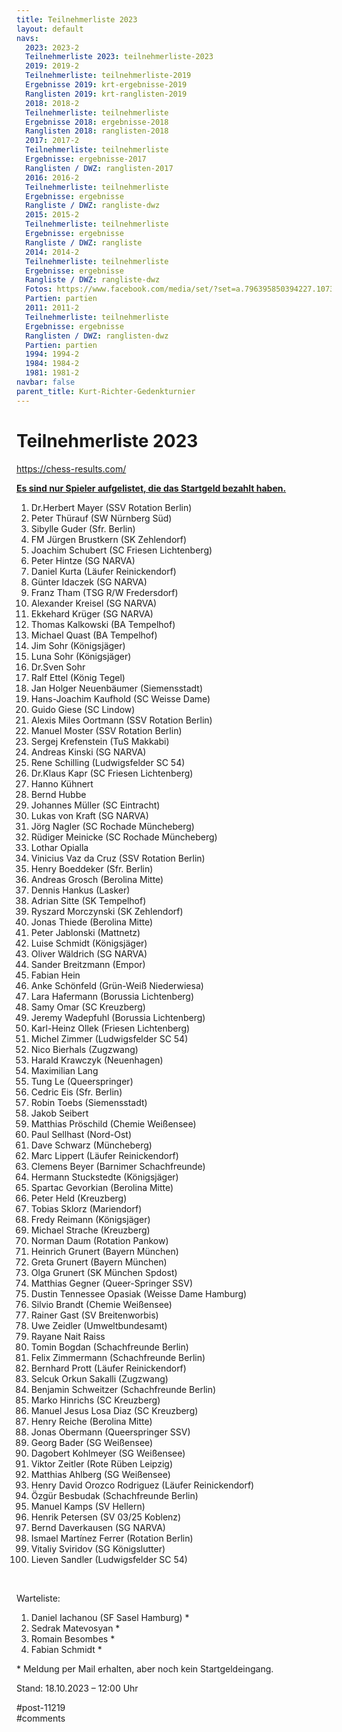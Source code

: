 ```yaml
---
title: Teilnehmerliste 2023 
layout: default
navs:
  2023: 2023-2
  Teilnehmerliste 2023: teilnehmerliste-2023
  2019: 2019-2
  Teilnehmerliste: teilnehmerliste-2019
  Ergebnisse 2019: krt-ergebnisse-2019
  Ranglisten 2019: krt-ranglisten-2019
  2018: 2018-2
  Teilnehmerliste: teilnehmerliste
  Ergebnisse 2018: ergebnisse-2018
  Ranglisten 2018: ranglisten-2018
  2017: 2017-2
  Teilnehmerliste: teilnehmerliste
  Ergebnisse: ergebnisse-2017
  Ranglisten / DWZ: ranglisten-2017
  2016: 2016-2
  Teilnehmerliste: teilnehmerliste
  Ergebnisse: ergebnisse
  Rangliste / DWZ: rangliste-dwz
  2015: 2015-2
  Teilnehmerliste: teilnehmerliste
  Ergebnisse: ergebnisse
  Rangliste / DWZ: rangliste
  2014: 2014-2
  Teilnehmerliste: teilnehmerliste
  Ergebnisse: ergebnisse
  Rangliste / DWZ: rangliste-dwz
  Fotos: https://www.facebook.com/media/set/?set=a.796395850394227.1073741841.214119148621903&type=1
  Partien: partien
  2011: 2011-2
  Teilnehmerliste: teilnehmerliste
  Ergebnisse: ergebnisse
  Ranglisten / DWZ: ranglisten-dwz
  Partien: partien
  1994: 1994-2
  1984: 1984-2
  1981: 1981-2
navbar: false
parent_title: Kurt-Richter-Gedenkturnier
---
```

<div class="post-11219 page type-page status-publish hentry" id="post-11219">
<h1 class="entry-title">Teilnehmerliste 2023</h1>
<div class="entry-content">
<p><a href="https://chess-results.com/tnr798052.aspx?lan=0" rel="noopener" target="_blank">https://chess-results.com/</a></p>
<p><strong><span style="text-decoration: underline;">Es sind nur Spieler aufgelistet, die das Startgeld bezahlt haben.</span></strong></p>
<ol>
<li>Dr.Herbert Mayer (SSV Rotation Berlin)</li>
<li>Peter Thürauf (SW Nürnberg Süd)</li>
<li>Sibylle Guder (Sfr. Berlin)</li>
<li>FM Jürgen Brustkern (SK Zehlendorf)</li>
<li>Joachim Schubert (SC Friesen Lichtenberg)</li>
<li>Peter Hintze (SG NARVA)</li>
<li>Daniel Kurta (Läufer Reinickendorf)</li>
<li>Günter Idaczek (SG NARVA)</li>
<li>Franz Tham (TSG R/W Fredersdorf)</li>
<li>Alexander Kreisel (SG NARVA)</li>
<li>Ekkehard Krüger (SG NARVA)</li>
<li>Thomas Kalkowski (BA Tempelhof)</li>
<li>Michael Quast (BA Tempelhof)</li>
<li>Jim Sohr (Königsjäger)</li>
<li>Luna Sohr (Königsjäger)</li>
<li>Dr.Sven Sohr</li>
<li>Ralf Ettel (König Tegel)</li>
<li>Jan Holger Neuenbäumer (Siemensstadt)</li>
<li>Hans-Joachim Kaufhold (SC Weisse Dame)</li>
<li>Guido Giese (SC Lindow)</li>
<li>Alexis Miles Oortmann (SSV Rotation Berlin)</li>
<li>Manuel Moster (SSV Rotation Berlin)</li>
<li>Sergej Krefenstein (TuS Makkabi)</li>
<li>Andreas Kinski (SG NARVA)</li>
<li>Rene Schilling (Ludwigsfelder SC 54)</li>
<li>Dr.Klaus Kapr (SC Friesen Lichtenberg)</li>
<li>Hanno Kühnert</li>
<li>Bernd Hubbe</li>
<li>Johannes Müller (SC Eintracht)</li>
<li>Lukas von Kraft (SG NARVA)</li>
<li>Jörg Nagler (SC Rochade Müncheberg)</li>
<li>Rüdiger Meinicke (SC Rochade Müncheberg)</li>
<li>Lothar Opialla</li>
<li>Vinicius Vaz da Cruz (SSV Rotation Berlin)</li>
<li>Henry Boeddeker (Sfr. Berlin)</li>
<li>Andreas Grosch (Berolina Mitte)</li>
<li>Dennis Hankus (Lasker)</li>
<li>Adrian Sitte (SK Tempelhof)</li>
<li>Ryszard Morczynski (SK Zehlendorf)</li>
<li>Jonas Thiede (Berolina Mitte)</li>
<li>Peter Jablonski (Mattnetz)</li>
<li>Luise Schmidt (Königsjäger)</li>
<li>Oliver Wäldrich (SG NARVA)</li>
<li>Sander Breitzmann (Empor)</li>
<li>Fabian Hein</li>
<li>Anke Schönfeld (Grün-Weiß Niederwiesa)</li>
<li>Lara Hafermann (Borussia Lichtenberg)</li>
<li>Samy Omar (SC Kreuzberg)</li>
<li>Jeremy Wadepfuhl (Borussia Lichtenberg)</li>
<li>Karl-Heinz Ollek (Friesen Lichtenberg)</li>
<li>Michel Zimmer (Ludwigsfelder SC 54)</li>
<li>Nico Bierhals (Zugzwang)</li>
<li>Harald Krawczyk (Neuenhagen)</li>
<li>Maximilian Lang</li>
<li>Tung Le (Queerspringer)</li>
<li>Cedric Eis (Sfr. Berlin)</li>
<li>Robin Toebs (Siemensstadt)</li>
<li>Jakob Seibert</li>
<li>Matthias Pröschild (Chemie Weißensee)</li>
<li>Paul Sellhast (Nord-Ost)</li>
<li>Dave Schwarz (Müncheberg)</li>
<li>Marc Lippert (Läufer Reinickendorf)</li>
<li>Clemens Beyer (Barnimer Schachfreunde)</li>
<li>Hermann Stuckstedte (Königsjäger)</li>
<li>Spartac Gevorkian (Berolina Mitte)</li>
<li>Peter Held (Kreuzberg)</li>
<li>Tobias Sklorz (Mariendorf)</li>
<li>Fredy Reimann (Königsjäger)</li>
<li>Michael Strache (Kreuzberg)</li>
<li>Norman Daum (Rotation Pankow)</li>
<li>Heinrich Grunert (Bayern München)</li>
<li>Greta Grunert (Bayern München)</li>
<li>Olga Grunert (SK München Spdost)</li>
<li>Matthias Gegner (Queer-Springer SSV)</li>
<li>Dustin Tennessee Opasiak (Weisse Dame Hamburg)</li>
<li>Silvio Brandt (Chemie Weißensee)</li>
<li>Rainer Gast (SV Breitenworbis)</li>
<li>Uwe Zeidler (Umweltbundesamt)</li>
<li>Rayane Nait Raiss</li>
<li>Tomin Bogdan (Schachfreunde Berlin)</li>
<li>Felix Zimmermann (Schachfreunde Berlin)</li>
<li>Bernhard Prott (Läufer Reinickendorf)</li>
<li>Selcuk Orkun Sakalli (Zugzwang)</li>
<li>Benjamin Schweitzer (Schachfreunde Berlin)</li>
<li>Marko Hinrichs (SC Kreuzberg)</li>
<li>Manuel Jesus Losa Diaz (SC Kreuzberg)</li>
<li>Henry Reiche (Berolina Mitte)</li>
<li>Jonas Obermann (Queerspringer SSV)</li>
<li>Georg Bader (SG Weißensee)</li>
<li>Dagobert Kohlmeyer (SG Weißensee)</li>
<li>Viktor Zeitler (Rote Rüben Leipzig)</li>
<li>Matthias Ahlberg (SG Weißensee)</li>
<li>Henry David Orozco Rodriguez (Läufer Reinickendorf)</li>
<li>Özgür Besbudak (Schachfreunde Berlin)</li>
<li>Manuel Kamps (SV Hellern)</li>
<li>Henrik Petersen (SV 03/25 Koblenz)</li>
<li>Bernd Daverkausen (SG NARVA)</li>
<li>Ismael Martínez Ferrer (Rotation Berlin)</li>
<li>Vitaliy Sviridov (SG Königslutter)</li>
<li>Lieven Sandler (Ludwigsfelder SC 54)</li>
</ol>
<p> </p>
<p>Warteliste:</p>
<ol>
<li>Daniel Iachanou (SF Sasel Hamburg) *</li>
<li>Sedrak Matevosyan *</li>
<li>Romain Besombes *</li>
<li>Fabian Schmidt *</li>
</ol>
<p>* Meldung per Mail erhalten, aber noch kein Startgeldeingang.</p>
<p>Stand: 18.10.2023 – 12:00 Uhr</p>
</div><!-- .entry-content -->
</div> #post-11219 
<div id="comments">
</div> #comments 
